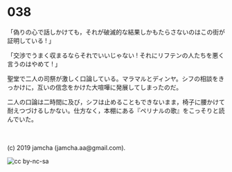 

# 038

「偽りの心で話しかけても，それが破滅的な結果しかもたらさないのはこの街が証明している ! 」

「交渉でうまく収まるならそれでいいじゃない ! それにリフテンの人たちを悪く言うのはやめて ! 」

聖堂で二人の司祭が激しく口論している。マラマルとディンヤ。シフの相談をきっかけに，互いの信念をかけた大喧嘩に発展してしまったのだ。

二人の口論は二時間に及び，シフは止めることもできないまま，椅子に腰かけて耐えつづけるしかない。仕方なく，本棚にある『ペリナルの歌』をこっそりと読んでいた。

<br>
<br>
(c) 2019 jamcha (jamcha.aa@gmail.com).

![cc by-nc-sa](https://i.creativecommons.org/l/by-nc-sa/4.0/88x31.png)

